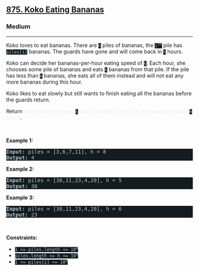 <h2><a href="https://leetcode.com/problems/koko-eating-bananas/">875. Koko Eating Bananas</a></h2><h3>Medium</h3><hr><div><p>Koko loves to eat bananas. There are <code style="background-color: rgb(20, 28, 32) !important; color: rgb(183, 198, 206) !important;">n</code> piles of bananas, the <code style="background-color: rgb(20, 28, 32) !important; color: rgb(183, 198, 206) !important;">i<sup>th</sup></code> pile has <code style="background-color: rgb(20, 28, 32) !important; color: rgb(183, 198, 206) !important;">piles[i]</code> bananas. The guards have gone and will come back in <code style="background-color: rgb(20, 28, 32) !important; color: rgb(183, 198, 206) !important;">h</code> hours.</p>

<p>Koko can decide her bananas-per-hour eating speed of <code style="background-color: rgb(20, 28, 32) !important; color: rgb(183, 198, 206) !important;">k</code>. Each hour, she chooses some pile of bananas and eats <code style="background-color: rgb(20, 28, 32) !important; color: rgb(183, 198, 206) !important;">k</code> bananas from that pile. If the pile has less than <code style="background-color: rgb(20, 28, 32) !important; color: rgb(183, 198, 206) !important;">k</code> bananas, she eats all of them instead and will not eat any more bananas during this hour.</p>

<p>Koko likes to eat slowly but still wants to finish eating all the bananas before the guards return.</p>

<p>Return <em style="color: rgb(234, 238, 241) !important;">the minimum integer</em> <code style="background-color: rgb(20, 28, 32) !important; color: rgb(183, 198, 206) !important;">k</code> <em style="color: rgb(234, 238, 241) !important;">such that she can eat all the bananas within</em> <code style="background-color: rgb(20, 28, 32) !important; color: rgb(183, 198, 206) !important;">h</code> <em style="color: rgb(234, 238, 241) !important;">hours</em>.</p>

<p>&nbsp;</p>
<p><strong class="example">Example 1:</strong></p>

<pre style="background-color: rgb(20, 28, 32) !important; color: rgb(183, 198, 206) !important;"><strong>Input:</strong> piles = [3,6,7,11], h = 8
<strong>Output:</strong> 4
</pre>

<p><strong class="example">Example 2:</strong></p>

<pre style="background-color: rgb(20, 28, 32) !important; color: rgb(183, 198, 206) !important;"><strong>Input:</strong> piles = [30,11,23,4,20], h = 5
<strong>Output:</strong> 30
</pre>

<p><strong class="example">Example 3:</strong></p>

<pre style="background-color: rgb(20, 28, 32) !important; color: rgb(183, 198, 206) !important;"><strong>Input:</strong> piles = [30,11,23,4,20], h = 6
<strong>Output:</strong> 23
</pre>

<p>&nbsp;</p>
<p><strong>Constraints:</strong></p>

<ul>
	<li><code style="background-color: rgb(20, 28, 32) !important; color: rgb(183, 198, 206) !important;">1 &lt;= piles.length &lt;= 10<sup>4</sup></code></li>
	<li><code style="background-color: rgb(20, 28, 32) !important; color: rgb(183, 198, 206) !important;">piles.length &lt;= h &lt;= 10<sup>9</sup></code></li>
	<li><code style="background-color: rgb(20, 28, 32) !important; color: rgb(183, 198, 206) !important;">1 &lt;= piles[i] &lt;= 10<sup>9</sup></code></li>
</ul>
</div>